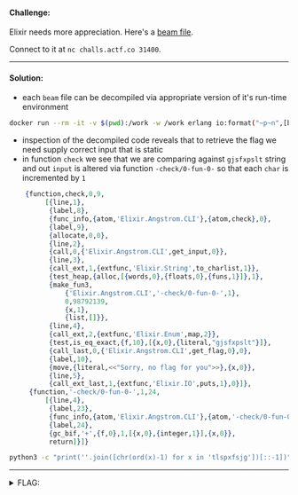 #### Challenge:

Elixir needs more appreciation. Here's a [beam file](./Elixir.Angstrom.CLI.beam ":ignore").

Connect to it at `nc challs.actf.co 31400`.

---

#### Solution:

- each `beam` file can be decompiled via appropriate version of it's run-time environment
```bash
docker run --rm -it -v $(pwd):/work -w /work erlang io:format("~p~n",[beam_disasm:file("Elixir.Angstrom.CLI.beam")])
```

- inspection of the decompiled code reveals that to retrieve the flag we need supply correct input that is static
- in function `check` we see that we are comparing against `gjsfxpslt` string and out `input` is altered via function `-check/0-fun-0-` so that each `char` is incremented by `1`

```elixir
    {function,check,0,9,
         [{line,1},
          {label,8},
          {func_info,{atom,'Elixir.Angstrom.CLI'},{atom,check},0},
          {label,9},
          {allocate,0,0},
          {line,2},
          {call,0,{'Elixir.Angstrom.CLI',get_input,0}},
          {line,3},
          {call_ext,1,{extfunc,'Elixir.String',to_charlist,1}},
          {test_heap,{alloc,[{words,0},{floats,0},{funs,1}]},1},
          {make_fun3,
              {'Elixir.Angstrom.CLI','-check/0-fun-0-',1},
              0,98792139,
              {x,1},
              {list,[]}},
          {line,4},
          {call_ext,2,{extfunc,'Elixir.Enum',map,2}},
          {test,is_eq_exact,{f,10},[{x,0},{literal,"gjsfxpslt"}]},
          {call_last,0,{'Elixir.Angstrom.CLI',get_flag,0},0},
          {label,10}, 
          {move,{literal,<<"Sorry, no flag for you">>},{x,0}},
          {line,5},
          {call_ext_last,1,{extfunc,'Elixir.IO',puts,1},0}]},
     {function,'-check/0-fun-0-',1,24,
         [{line,4},
          {label,23},
          {func_info,{atom,'Elixir.Angstrom.CLI'},{atom,'-check/0-fun-0-'},1},
          {label,24},
          {gc_bif,'+',{f,0},1,[{x,0},{integer,1}],{x,0}},
          return]}]}
```

```bash
python3 -c "print(''.join([chr(ord(x)-1) for x in 'tlspxfsjg'])[::-1])" | nc challs.actf.co 31400
```

---

<details><summary>FLAG:</summary>

```
actf{elixir_is_awesome}
```

</details>
<br/>
